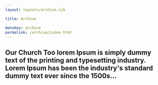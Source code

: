 ```yaml
---
layout: layouts/archive.njk

title: Archive

menukey: archive
permalink: /archive/index.html
---
```

## Our Church Too lorem Ipsum is simply dummy text of the printing and typesetting industry. Lorem Ipsum has been the industry's standard dummy text ever since the 1500s...